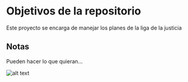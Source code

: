 # Objetivos de la repositorio

Este proyecto se encarga de manejar los planes de la liga de la justicia


## Notas
Pueden hacer lo que quieran...

![alt text](https://cdn1.iconfinder.com/data/icons/UltraBuuf/512/Beyond_Basic_Basement_Flood_With_Napalm.png)
